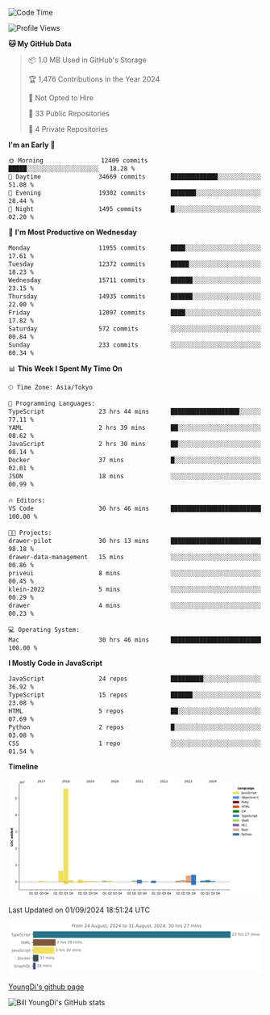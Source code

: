 <!--START_SECTION:waka-->
![Code Time](http://img.shields.io/badge/Code%20Time-916%20hrs%2015%20mins-blue)

![Profile Views](http://img.shields.io/badge/Profile%20Views-0-blue)

**🐱 My GitHub Data** 

> 📦 1.0 MB Used in GitHub's Storage 
 > 
> 🏆 1,476 Contributions in the Year 2024
 > 
> 🚫 Not Opted to Hire
 > 
> 📜 33 Public Repositories 
 > 
> 🔑 4 Private Repositories 
 > 
**I'm an Early 🐤** 

```text
🌞 Morning                12409 commits       █████░░░░░░░░░░░░░░░░░░░░   18.28 % 
🌆 Daytime                34669 commits       █████████████░░░░░░░░░░░░   51.08 % 
🌃 Evening                19302 commits       ███████░░░░░░░░░░░░░░░░░░   28.44 % 
🌙 Night                  1495 commits        █░░░░░░░░░░░░░░░░░░░░░░░░   02.20 % 
```
📅 **I'm Most Productive on Wednesday** 

```text
Monday                   11955 commits       ████░░░░░░░░░░░░░░░░░░░░░   17.61 % 
Tuesday                  12372 commits       █████░░░░░░░░░░░░░░░░░░░░   18.23 % 
Wednesday                15711 commits       ██████░░░░░░░░░░░░░░░░░░░   23.15 % 
Thursday                 14935 commits       ██████░░░░░░░░░░░░░░░░░░░   22.00 % 
Friday                   12097 commits       ████░░░░░░░░░░░░░░░░░░░░░   17.82 % 
Saturday                 572 commits         ░░░░░░░░░░░░░░░░░░░░░░░░░   00.84 % 
Sunday                   233 commits         ░░░░░░░░░░░░░░░░░░░░░░░░░   00.34 % 
```


📊 **This Week I Spent My Time On** 

```text
🕑︎ Time Zone: Asia/Tokyo

💬 Programming Languages: 
TypeScript               23 hrs 44 mins      ███████████████████░░░░░░   77.11 % 
YAML                     2 hrs 39 mins       ██░░░░░░░░░░░░░░░░░░░░░░░   08.62 % 
JavaScript               2 hrs 30 mins       ██░░░░░░░░░░░░░░░░░░░░░░░   08.14 % 
Docker                   37 mins             █░░░░░░░░░░░░░░░░░░░░░░░░   02.01 % 
JSON                     18 mins             ░░░░░░░░░░░░░░░░░░░░░░░░░   00.99 % 

🔥 Editors: 
VS Code                  30 hrs 46 mins      █████████████████████████   100.00 % 

🐱‍💻 Projects: 
drawer-pilot             30 hrs 13 mins      █████████████████████████   98.18 % 
drawer-data-management   15 mins             ░░░░░░░░░░░░░░░░░░░░░░░░░   00.86 % 
priveui                  8 mins              ░░░░░░░░░░░░░░░░░░░░░░░░░   00.45 % 
klein-2022               5 mins              ░░░░░░░░░░░░░░░░░░░░░░░░░   00.29 % 
drawer                   4 mins              ░░░░░░░░░░░░░░░░░░░░░░░░░   00.23 % 

💻 Operating System: 
Mac                      30 hrs 46 mins      █████████████████████████   100.00 % 
```

**I Mostly Code in JavaScript** 

```text
JavaScript               24 repos            █████████░░░░░░░░░░░░░░░░   36.92 % 
TypeScript               15 repos            ██████░░░░░░░░░░░░░░░░░░░   23.08 % 
HTML                     5 repos             ██░░░░░░░░░░░░░░░░░░░░░░░   07.69 % 
Python                   2 repos             █░░░░░░░░░░░░░░░░░░░░░░░░   03.08 % 
CSS                      1 repo              ░░░░░░░░░░░░░░░░░░░░░░░░░   01.54 % 
```



**Timeline**

![Lines of Code chart](https://raw.githubusercontent.com/Youngdi/Youngdi/master/assets/bar_graph.png)


 Last Updated on 01/09/2024 18:51:24 UTC
<!--END_SECTION:waka-->

![wakatime](./images/stat.svg)

[YoungDi's github page](https://youngdi.github.io)

![Bill YoungDi's GitHub stats](https://github-readme-stats.vercel.app/api?username=youngdi&count_private=true&show_icons=true)
